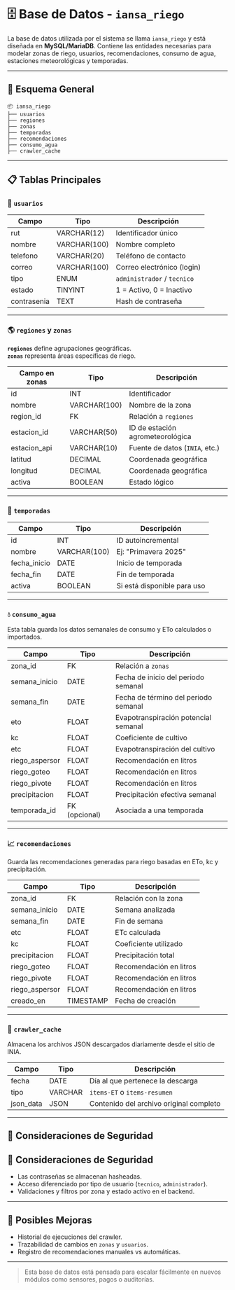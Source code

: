 # 🗄️ Base de Datos - `iansa_riego`

La base de datos utilizada por el sistema se llama `iansa_riego` y está diseñada en **MySQL/MariaDB**. Contiene las entidades necesarias para modelar zonas de riego, usuarios, recomendaciones, consumo de agua, estaciones meteorológicas y temporadas.

---

## 🧱 Esquema General

```plaintext
📦 iansa_riego
├── usuarios
├── regiones
├── zonas
├── temporadas
├── recomendaciones
├── consumo_agua
├── crawler_cache
```

---

## 📋 Tablas Principales

### 🔐 `usuarios`

| Campo        | Tipo         | Descripción                        |
|--------------|--------------|------------------------------------|
| rut          | VARCHAR(12)  | Identificador único                |
| nombre       | VARCHAR(100) | Nombre completo                    |
| telefono     | VARCHAR(20)  | Teléfono de contacto               |
| correo       | VARCHAR(100) | Correo electrónico (login)         |
| tipo         | ENUM         | `administrador` / `tecnico`        |
| estado       | TINYINT      | 1 = Activo, 0 = Inactivo           |
| contrasenia  | TEXT         | Hash de contraseña                 |

---

### 🌎 `regiones` y `zonas`

**`regiones`** define agrupaciones geográficas.  
**`zonas`** representa áreas específicas de riego.

| Campo en zonas   | Tipo         | Descripción                       |
|------------------|--------------|-----------------------------------|
| id               | INT          | Identificador                     |
| nombre           | VARCHAR(100) | Nombre de la zona                 |
| region_id        | FK           | Relación a `regiones`             |
| estacion_id      | VARCHAR(50)  | ID de estación agrometeorológica |
| estacion_api     | VARCHAR(10)  | Fuente de datos (`INIA`, etc.)   |
| latitud          | DECIMAL      | Coordenada geográfica             |
| longitud         | DECIMAL      | Coordenada geográfica             |
| activa           | BOOLEAN      | Estado lógico                     |

---

### 📆 `temporadas`

| Campo        | Tipo         | Descripción                     |
|--------------|--------------|---------------------------------|
| id           | INT          | ID autoincremental              |
| nombre       | VARCHAR(100) | Ej: "Primavera 2025"            |
| fecha_inicio | DATE         | Inicio de temporada             |
| fecha_fin    | DATE         | Fin de temporada                |
| activa       | BOOLEAN      | Si está disponible para uso     |

---

### 💧 `consumo_agua`

Esta tabla guarda los datos semanales de consumo y ETo calculados o importados.

| Campo          | Tipo        | Descripción                           |
|----------------|-------------|----------------------------------------|
| zona_id        | FK          | Relación a `zonas`                     |
| semana_inicio  | DATE        | Fecha de inicio del periodo semanal    |
| semana_fin     | DATE        | Fecha de término del periodo semanal   |
| eto            | FLOAT       | Evapotranspiración potencial semanal   |
| kc             | FLOAT       | Coeficiente de cultivo                 |
| etc            | FLOAT       | Evapotranspiración del cultivo         |
| riego_aspersor | FLOAT       | Recomendación en litros                |
| riego_goteo    | FLOAT       | Recomendación en litros                |
| riego_pivote   | FLOAT       | Recomendación en litros                |
| precipitacion  | FLOAT       | Precipitación efectiva semanal         |
| temporada_id   | FK (opcional) | Asociada a una temporada              |

---

### 📈 `recomendaciones`

Guarda las recomendaciones generadas para riego basadas en ETo, kc y precipitación.

| Campo         | Tipo       | Descripción                          |
|---------------|------------|--------------------------------------|
| zona_id       | FK         | Relación con la zona                 |
| semana_inicio | DATE       | Semana analizada                     |
| semana_fin    | DATE       | Fin de semana                        |
| etc           | FLOAT      | ETc calculada                        |
| kc            | FLOAT      | Coeficiente utilizado                |
| precipitacion | FLOAT      | Precipitación total                  |
| riego_goteo   | FLOAT      | Recomendación en litros              |
| riego_pivote  | FLOAT      | Recomendación en litros              |
| riego_aspersor| FLOAT      | Recomendación en litros              |
| creado_en     | TIMESTAMP  | Fecha de creación                    |

---

### 📂 `crawler_cache`

Almacena los archivos JSON descargados diariamente desde el sitio de INIA.

| Campo     | Tipo    | Descripción                               |
|-----------|---------|-------------------------------------------|
| fecha     | DATE    | Día al que pertenece la descarga          |
| tipo      | VARCHAR | `items-ET` o `items-resumen`              |
| json_data | JSON    | Contenido del archivo original completo   |

---

## 🔐 Consideraciones de Seguridad

## 🔐 Consideraciones de Seguridad

- Las contraseñas se almacenan hasheadas.
- Acceso diferenciado por tipo de usuario (`tecnico`, `administrador`).
- Validaciones y filtros por zona y estado activo en el backend.

---

## 🧪 Posibles Mejoras

- Historial de ejecuciones del crawler.
- Trazabilidad de cambios en `zonas` y `usuarios`.
- Registro de recomendaciones manuales vs automáticas.

---

> Esta base de datos está pensada para escalar fácilmente en nuevos módulos como sensores, pagos o auditorías.